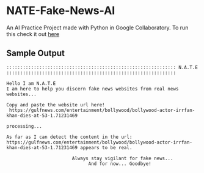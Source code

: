 # NATE-Fake-News-AI
An AI Practice Project made with Python in Google Collaboratory.
To run this check it out [here](https://colab.research.google.com/github/Fir121/NATE-Fake-News-AI/blob/main/N_A_T_E_Fake_News_Detector.ipynb)

## Sample Output

    :::::::::::::::::::::::::::::::::::::::::::::::::::::::::::::: N.A.T.E ::::::::::::::::::::::::::::::::::::::::::::::::::::::::::::::

    Hello I am N.A.T.E
    I am here to help you discern fake news websites from real news websites...

    Copy and paste the website url here!
     https://gulfnews.com/entertainment/bollywood/bollywood-actor-irrfan-khan-dies-at-53-1.71231469

    processing...

    As far as I can detect the content in the url: 
    https://gulfnews.com/entertainment/bollywood/bollywood-actor-irrfan-khan-dies-at-53-1.71231469 appears to be real.

                            Always stay vigilant for fake news...
                                  And for now... Goodbye!


